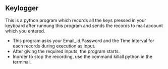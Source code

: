 ## Keylogger

This is a python program which records all the keys pressed in your keyboard after runnung this program and sends the records to 
mail account which you entered.

* This program asks your Email_id,Password and the Time Interval for each records during execution as input.
* After giving the required inputs, the program starts.
* Inorder to stop the recording, use the command killall python in the terminal.
